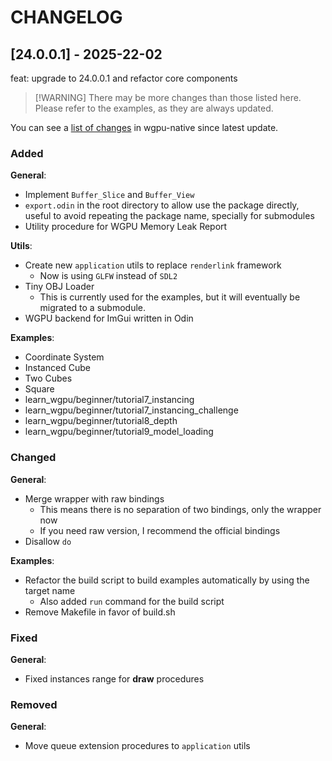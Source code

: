 # CHANGELOG

## [24.0.0.1] - 2025-22-02

feat: upgrade to 24.0.0.1 and refactor core components

> [!WARNING] There may be more changes than those listed here. Please refer to the examples, as
> they are always updated.

You can see a [list of changes](https://github.com/gfx-rs/wgpu-native/pull/427) in wgpu-native
since latest update.

### Added

**General**:

- Implement `Buffer_Slice` and `Buffer_View`
- `export.odin` in the root directory to allow use the package directly, useful to avoid
repeating the package name, specially for submodules
- Utility procedure for WGPU Memory Leak Report

**Utils**:

- Create new `application` utils to replace `renderlink` framework
  - Now is using `GLFW` instead of `SDL2`
- Tiny OBJ Loader
  - This is currently used for the examples, but it will eventually be migrated to a submodule.
- WGPU backend for ImGui written in Odin

**Examples**:

- Coordinate System
- Instanced Cube
- Two Cubes
- Square
- learn_wgpu/beginner/tutorial7_instancing
- learn_wgpu/beginner/tutorial7_instancing_challenge
- learn_wgpu/beginner/tutorial8_depth
- learn_wgpu/beginner/tutorial9_model_loading

### Changed

**General**:

- Merge wrapper with raw bindings
  - This means there is no separation of two bindings, only the wrapper now
  - If you need raw version, I recommend the official bindings
- Disallow `do`

**Examples**:

- Refactor the build script to build examples automatically by using the target name
  - Also added `run` command for the build script
- Remove Makefile in favor of build.sh

### Fixed

**General**:

- Fixed instances range for **draw** procedures

### Removed

**General**:

- Move queue extension procedures to `application` utils
